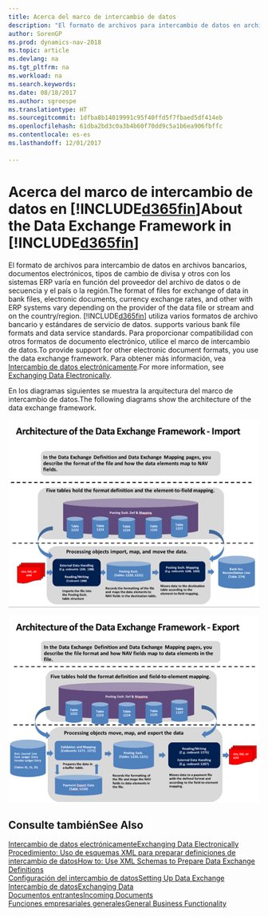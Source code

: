 ```yaml
---
title: Acerca del marco de intercambio de datos
description: "El formato de archivos para intercambio de datos en archivos bancarios, documentos electrónicos, tipos de cambio de divisa y otros con los sistemas ERP varía en función del proveedor del archivo de datos o de secuencia y el país o la región."
author: SorenGP
ms.prod: dynamics-nav-2018
ms.topic: article
ms.devlang: na
ms.tgt_pltfrm: na
ms.workload: na
ms.search.keywords: 
ms.date: 08/18/2017
ms.author: sgroespe
ms.translationtype: HT
ms.sourcegitcommit: 1dfba8b14019991c95f40ffd5f7fbaed5df414eb
ms.openlocfilehash: 61dba2bd3c0a3b4b60f70dd9c5a1b6ea906fbffc
ms.contentlocale: es-es
ms.lasthandoff: 12/01/2017

---
```

# <a name="about-the-data-exchange-framework-in-included365finincludesd365finmdmd"></a><span data-ttu-id="bd6b1-103">Acerca del marco de intercambio de datos en [!INCLUDE[d365fin](includes/d365fin_md.md)]</span><span class="sxs-lookup"><span data-stu-id="bd6b1-103">About the Data Exchange Framework in [!INCLUDE[d365fin](includes/d365fin_md.md)]</span></span>
<span data-ttu-id="bd6b1-104">El formato de archivos para intercambio de datos en archivos bancarios, documentos electrónicos, tipos de cambio de divisa y otros con los sistemas ERP varía en función del proveedor del archivo de datos o de secuencia y el país o la región.</span><span class="sxs-lookup"><span data-stu-id="bd6b1-104">The format of files for exchange of data in bank files, electronic documents, currency exchange rates, and other with ERP systems vary depending on the provider of the data file or stream and on the country/region.</span></span> [!INCLUDE[d365fin](includes/d365fin_md.md)]<span data-ttu-id="bd6b1-105"> utiliza varios formatos de archivo bancario y estándares de servicio de datos.</span><span class="sxs-lookup"><span data-stu-id="bd6b1-105"> supports various bank file formats and data service standards.</span></span> <span data-ttu-id="bd6b1-106">Para proporcionar compatibilidad con otros formatos de documento electrónico, utilice el marco de intercambio de datos.</span><span class="sxs-lookup"><span data-stu-id="bd6b1-106">To provide support for other electronic document formats, you use the data exchange framework.</span></span> <span data-ttu-id="bd6b1-107">Para obtener más información, vea [Intercambio de datos electrónicamente](across-data-exchange.md).</span><span class="sxs-lookup"><span data-stu-id="bd6b1-107">For more information, see [Exchanging Data Electronically](across-data-exchange.md).</span></span>    

 <span data-ttu-id="bd6b1-108">En los diagramas siguientes se muestra la arquitectura del marco de intercambio de datos.</span><span class="sxs-lookup"><span data-stu-id="bd6b1-108">The following diagrams show the architecture of the data exchange framework.</span></span>  

 ![&#45; Importación de marco de intercambio de datos](media/across-data-exchange/dataexchangeframework_import.png)  

 ![&#45; Exportación de marco de intercambio de datos](media/across-data-exchange/dataexchangeframework_export.png)  

## <a name="see-also"></a><span data-ttu-id="bd6b1-111">Consulte también</span><span class="sxs-lookup"><span data-stu-id="bd6b1-111">See Also</span></span>  
[<span data-ttu-id="bd6b1-112">Intercambio de datos electrónicamente</span><span class="sxs-lookup"><span data-stu-id="bd6b1-112">Exchanging Data Electronically</span></span>](across-data-exchange.md)  
[<span data-ttu-id="bd6b1-113">Procedimiento: Uso de esquemas XML para preparar definiciones de intercambio de datos</span><span class="sxs-lookup"><span data-stu-id="bd6b1-113">How to: Use XML Schemas to Prepare Data Exchange Definitions</span></span>](across-how-to-use-xml-schemas-to-prepare-data-exchange-definitions.md)  
[<span data-ttu-id="bd6b1-114">Configuración del intercambio de datos</span><span class="sxs-lookup"><span data-stu-id="bd6b1-114">Setting Up Data Exchange</span></span>](across-set-up-data-exchange.md)  
[<span data-ttu-id="bd6b1-115">Intercambio de datos</span><span class="sxs-lookup"><span data-stu-id="bd6b1-115">Exchanging Data</span></span>](across-exchange-data.md)  
[<span data-ttu-id="bd6b1-116">Documentos entrantes</span><span class="sxs-lookup"><span data-stu-id="bd6b1-116">Incoming Documents</span></span>](across-income-documents.md)  
[<span data-ttu-id="bd6b1-117">Funciones empresariales generales</span><span class="sxs-lookup"><span data-stu-id="bd6b1-117">General Business Functionality</span></span>](ui-across-business-areas.md)  

